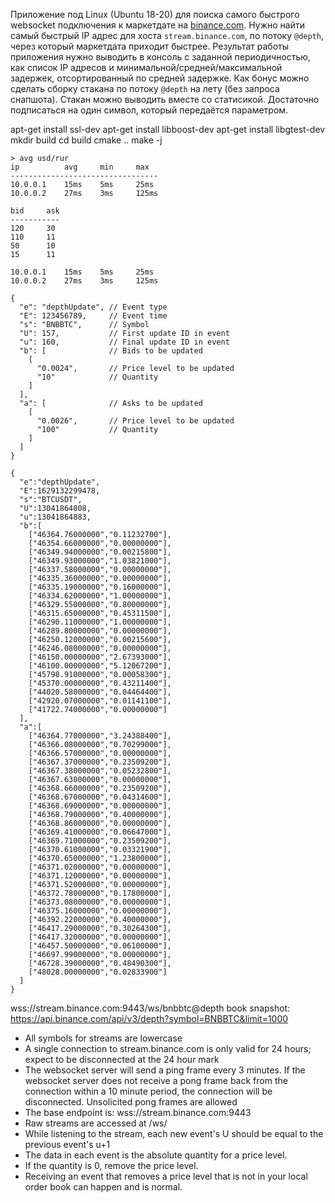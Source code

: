 Приложение под Linux (Ubuntu 18-20) для поиска самого быстрого websocket подключения к маркетдате на [binance.com](https://binance-docs.github.io/apidocs/spot/en/#websocket-market-streams).
Нужно найти самый быстрый IP адрес для хоста `stream.binance.com`, по потоку `@depth`, через который маркетдата приходит быстрее.
Результат работы приложения нужно выводить в консоль с заданной периодичностью, как список IP адресов и минимальной/средней/максимальной задержек, отсортированный по средней задержке.
Как бонус можно сделать сборку стакана по потоку `@depth` на лету (без запроса снапшота). Стакан можно выводить вместе со статисикой.
Достаточно подписаться на один символ, который передаётся параметром.

apt-get install ssl-dev
apt-get install libboost-dev
apt-get install libgtest-dev
mkdir build
cd build
cmake ..
make -j


	> avg usd/rur
	ip			avg		min		max
	---------------------------------
	10.0.0.1    15ms	5ms		25ms
	10.0.0.2    27ms	3ms		125ms

	bid		ask
	-----------
	120		30
	110		11
	50		10
	15		11

	10.0.0.1    15ms	5ms		25ms
	10.0.0.2    27ms	3ms		125ms

```
{
  "e": "depthUpdate", // Event type
  "E": 123456789,     // Event time
  "s": "BNBBTC",      // Symbol
  "U": 157,           // First update ID in event
  "u": 160,           // Final update ID in event
  "b": [              // Bids to be updated
    [
      "0.0024",       // Price level to be updated
      "10"            // Quantity
    ]
  ],
  "a": [              // Asks to be updated
    [
      "0.0026",       // Price level to be updated
      "100"           // Quantity
    ]
  ]
}
```

```
{
  "e":"depthUpdate",
  "E":1629132299478,
  "s":"BTCUSDT",
  "U":13041864808,
  "u":13041864883,
  "b":[
    ["46364.76000000","0.11232700"],
    ["46354.66000000","0.00000000"],
    ["46349.94000000","0.00215800"],
    ["46349.93000000","1.03821000"],
    ["46337.58000000","0.00000000"],
    ["46335.36000000","0.00000000"],
    ["46335.19000000","0.16000000"],
    ["46334.62000000","1.00000000"],
    ["46329.55000000","0.80000000"],
    ["46315.65000000","0.45311500"],
    ["46290.11000000","1.00000000"],
    ["46289.80000000","0.00000000"],
    ["46250.12000000","0.00215600"],
    ["46246.08000000","0.00000000"],
    ["46150.00000000","2.67393000"],
    ["46100.00000000","5.12067200"],
    ["45798.91000000","0.00058300"],
    ["45370.00000000","0.43211400"],
    ["44020.58000000","0.04464400"],
    ["42920.07000000","0.01141100"],
    ["41722.74000000","0.00000000"]
  ],
  "a":[
    ["46364.77000000","3.24388400"],
    ["46366.08000000","0.70299000"],
    ["46366.57000000","0.00000000"],
    ["46367.37000000","0.23509200"],
    ["46367.38000000","0.05232800"],
    ["46367.63000000","0.00000000"],
    ["46368.66000000","0.23509200"],
    ["46368.67000000","0.04314600"],
    ["46368.69000000","0.00000000"],
    ["46368.79000000","0.40000000"],
    ["46368.86000000","0.00000000"],
    ["46369.41000000","0.06647000"],
    ["46369.71000000","0.23509200"],
    ["46370.61000000","0.03321900"],
    ["46370.65000000","1.23800000"],
    ["46371.02000000","0.00000000"],
    ["46371.12000000","0.00000000"],
    ["46371.52000000","0.00000000"],
    ["46372.78000000","0.17800000"],
    ["46373.08000000","0.00000000"],
    ["46375.16000000","0.00000000"],
    ["46392.22000000","0.40000000"],
    ["46417.29000000","0.30264300"],
    ["46417.32000000","0.00000000"],
    ["46457.50000000","0.06100000"],
    ["46697.99000000","0.00000000"],
    ["46728.39000000","0.48490300"],
    ["48028.00000000","0.02833900"]
  ]
}
```

wss://stream.binance.com:9443/ws/bnbbtc@depth
book snapshot:
https://api.binance.com/api/v3/depth?symbol=BNBBTC&limit=1000

- All symbols for streams are lowercase
- A single connection to stream.binance.com is only valid for 24 hours; expect to be disconnected at the 24 hour mark
- The websocket server will send a ping frame every 3 minutes. If the websocket server does not receive a pong frame back from the connection within a 10 minute period, the connection will be disconnected. Unsolicited pong frames are allowed
- The base endpoint is: wss://stream.binance.com:9443
- Raw streams are accessed at /ws/<streamName>
- While listening to the stream, each new event's U should be equal to the previous event's u+1
- The data in each event is the absolute quantity for a price level.
- If the quantity is 0, remove the price level.
- Receiving an event that removes a price level that is not in your local order book can happen and is normal.

